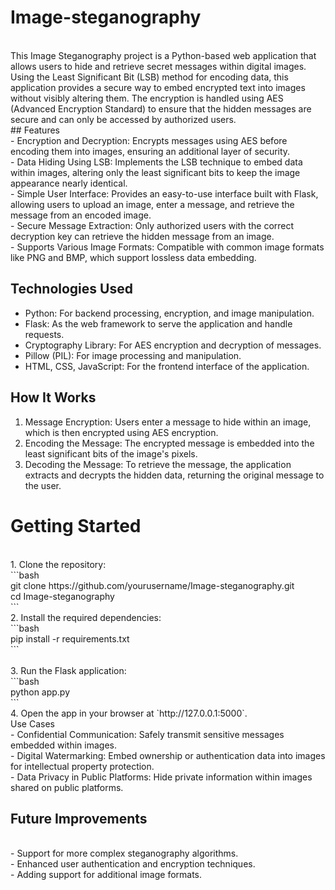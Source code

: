 # Image-steganography
<br>
This Image Steganography project is a Python-based web application that allows users to hide and retrieve secret messages within digital images. Using the Least Significant Bit (LSB) method for encoding data, this application provides a secure way to embed encrypted text into images without visibly altering them. The encryption is handled using AES (Advanced Encryption Standard) to ensure that the hidden messages are secure and can only be accessed by authorized users.
<br>
## Features
<br>
- Encryption and Decryption: Encrypts messages using AES before encoding them into images, ensuring an additional layer of security.<br>
- Data Hiding Using LSB: Implements the LSB technique to embed data within images, altering only the least significant bits to keep the image appearance nearly identical.<br>
- Simple User Interface: Provides an easy-to-use interface built with Flask, allowing users to upload an image, enter a message, and retrieve the message from an encoded image.<br>
- Secure Message Extraction: Only authorized users with the correct decryption key can retrieve the hidden message from an image.<br>
- Supports Various Image Formats: Compatible with common image formats like PNG and BMP, which support lossless data embedding.<br>

## Technologies Used

- Python: For backend processing, encryption, and image manipulation.<br>
- Flask: As the web framework to serve the application and handle requests.<br>
- Cryptography Library: For AES encryption and decryption of messages.<br>
- Pillow (PIL): For image processing and manipulation.<br>
- HTML, CSS, JavaScript: For the frontend interface of the application.<br>

## How It Works

1. Message Encryption: Users enter a message to hide within an image, which is then encrypted using AES encryption.<br>
2. Encoding the Message: The encrypted message is embedded into the least significant bits of the image's pixels.<br>
3. Decoding the Message: To retrieve the message, the application extracts and decrypts the hidden data, returning the original message to the user.<br>

# Getting Started
<br>
1. Clone the repository:<br>
   ```bash<br>
   git clone https://github.com/yourusername/Image-steganography.git<br>
   cd Image-steganography<br>
   ```
<br>
2. Install the required dependencies:<br>
   ```bash<br>
   pip install -r requirements.txt<br>
   ```<br>
<br>
3. Run the Flask application:<br>
   ```bash<br>
   python app.py<br>
   ```
<br>
4. Open the app in your browser at `http://127.0.0.1:5000`.
<br>
 Use Cases
 <br>
- Confidential Communication: Safely transmit sensitive messages embedded within images.<br>
- Digital Watermarking: Embed ownership or authentication data into images for intellectual property protection.<br>
- Data Privacy in Public Platforms: Hide private information within images shared on public platforms.<br>

## Future Improvements
<br>
- Support for more complex steganography algorithms.<br>
- Enhanced user authentication and encryption techniques.<br>
- Adding support for additional image formats.<br>
